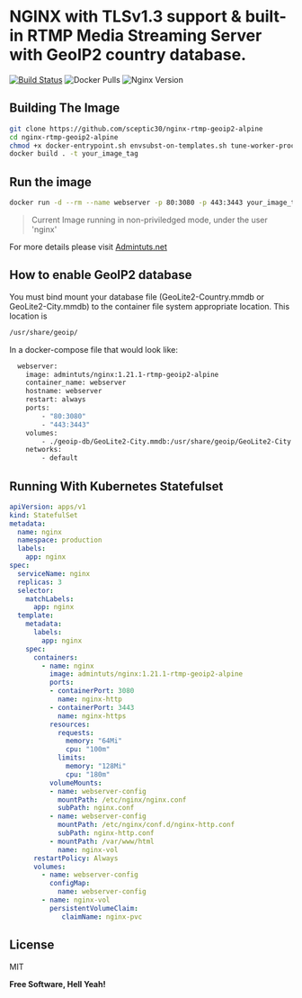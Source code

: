 # NGINX with TLSv1.3 support &amp; built-in RTMP Media Streaming Server with GeoIP2 country database.

[![Build Status](https://www.travis-ci.com/sceptic30/nginx-rtmp-geoip2-alpine.svg?branch=master)](https://www.travis-ci.com/sceptic30/nginx-rtmp-geoip2-alpine) ![Docker Pulls](https://img.shields.io/docker/pulls/admintuts/nginx) ![Nginx Version](https://img.shields.io/badge/Nginx-1.21.1-brightgreen)

## Building The Image

```sh
git clone https://github.com/sceptic30/nginx-rtmp-geoip2-alpine
cd nginx-rtmp-geoip2-alpine
chmod +x docker-entrypoint.sh envsubst-on-templates.sh tune-worker-processes.sh
docker build . -t your_image_tag

```
## Run the image
```sh
docker run -d --rm --name webserver -p 80:3080 -p 443:3443 your_image_tag
```
> Current Image running in non-priviledged mode, under the user 'nginx'

For more details please visit [Admintuts.net](https://admintuts.net/server-admin/docker/custom-nginx-docker-image-geoip2-rtmp-support/#final-nginx-dockerfile-with-geoip2-rtmp-tlsv1-3-support)

## How to enable GeoIP2 database
You must bind mount your database file (GeoLite2-Country.mmdb or GeoLite2-City.mmdb) to the container file system appropriate location. This location is 
```bash
/usr/share/geoip/
```
In a docker-compose file that would look like:
```sh
  webserver:
    image: admintuts/nginx:1.21.1-rtmp-geoip2-alpine
    container_name: webserver
    hostname: webserver
    restart: always
    ports:
        - "80:3080"
        - "443:3443"
    volumes:
        - ./geoip-db/GeoLite2-City.mmdb:/usr/share/geoip/GeoLite2-City.mmdb
    networks:
        - default
```
## Running With Kubernetes Statefulset
```yaml
apiVersion: apps/v1
kind: StatefulSet
metadata:
  name: nginx
  namespace: production
  labels:
    app: nginx
spec:
  serviceName: nginx
  replicas: 3
  selector:
    matchLabels:
      app: nginx
  template:
    metadata:
      labels:
        app: nginx
    spec:
      containers:
        - name: nginx
          image: admintuts/nginx:1.21.1-rtmp-geoip2-alpine
          ports:
          - containerPort: 3080
            name: nginx-http
          - containerPort: 3443
            name: nginx-https
          resources:
            requests:
              memory: "64Mi"
              cpu: "100m"
            limits:
              memory: "128Mi"
              cpu: "180m"
          volumeMounts:
          - name: webserver-config
            mountPath: /etc/nginx/nginx.conf
            subPath: nginx.conf
          - name: webserver-config
            mountPath: /etc/nginx/conf.d/nginx-http.conf
            subPath: nginx-http.conf
          - mountPath: /var/www/html
            name: nginx-vol
      restartPolicy: Always
      volumes:
        - name: webserver-config
          configMap:
            name: webserver-config
        - name: nginx-vol
          persistentVolumeClaim:
             claimName: nginx-pvc
```
## License

MIT

**Free Software, Hell Yeah!**

